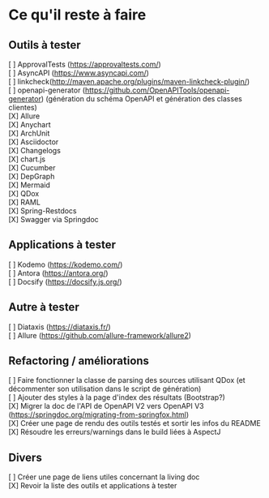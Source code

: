 # Ce qu'il reste à faire

## Outils à tester

[ ] ApprovalTests (https://approvaltests.com/)  
[ ] AsyncAPI (https://www.asyncapi.com/)  
[ ] linkcheck(http://maven.apache.org/plugins/maven-linkcheck-plugin/)  
[ ] openapi-generator  (https://github.com/OpenAPITools/openapi-generator) (génération du schéma OpenAPI et génération des classes clientes)  
[X] Allure  
[X] Anychart  
[X] ArchUnit  
[X] Asciidoctor  
[X] Changelogs  
[X] chart.js  
[X] Cucumber  
[X] DepGraph  
[X] Mermaid  
[X] QDox  
[X] RAML  
[X] Spring-Restdocs  
[X] Swagger via Springdoc  

## Applications à tester

[ ] Kodemo  (https://kodemo.com/)    
[ ] Antora  (https://antora.org/)  
[ ] Docsify (https://docsify.js.org/)  

## Autre à tester

[ ] Diataxis (https://diataxis.fr/)  
[ ] Allure (https://github.com/allure-framework/allure2)  

## Refactoring / améliorations

[ ] Faire fonctionner la classe de parsing des sources utilisant QDox (et décommenter son utilisation dans le script de génération)  
[ ] Ajouter des styles à la page d'index des résultats (Bootstrap?)  
[X] Migrer la doc de l'API de OpenAPI V2 vers OpenAPI V3 (https://springdoc.org/migrating-from-springfox.html)  
[X] Créer une page de rendu des outils testés et sortir les infos du README  
[X] Résoudre les erreurs/warnings dans le build liées à AspectJ  

## Divers
[ ] Créer une page de liens utiles concernant la living doc  
[X] Revoir la liste des outils et applications à tester  
